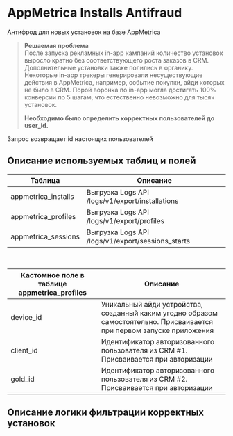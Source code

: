 # AppMetrica Installs Antifraud
 Антифрод для новых установок на базе AppMetrica

> **Решаемая проблема**<br>
> После запуска рекламных in-app кампаний количество установок выросло кратно без соответствующего роста заказов в CRM. Дополнительные установки также полились в органику. Некоторые in-app трекеры генерировали несуществующие действия в AppMetrica, например, событие покупки, айди которых не было в CRM. Порой воронка по in-app могла достигать 100% конверсии по 5 шагам, что естественно невозможно для тысяч установок.
>
> <b>Необходимо было определить корректных пользователей до user_id. </b>
 
 Запрос возвращает id настоящих пользователей

## Описание используемых таблиц и полей
|Таблица|Описание|
| --- | --- |
|appmetrica_installs|Выгрузка Logs API /logs/v1/export/installations|
|appmetrica_profiles|Выгрузка Logs API /logs/v1/export/profiles|
|appmetrica_sessions|Выгрузка Logs API /logs/v1/export/sessions_starts|

<br>

|Кастомное поле в таблице appmetrica_profiles|Описание|
| --- | --- |
|device_id|Уникальный айди устройства, созданный каким угодно образом самостоятельно. Присваивается при первом запуске приложения|
|client_id|Идентификатор авторизованного пользователя из CRM #1. Присваивается при авторизации|
|gold_id|Идентификатор авторизованного пользователя из CRM #2. Присваивается при авторизации|

## Описание логики фильтрации корректных установок
